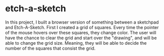 # etch-a-sketch
In this project, I built a browser version of something between a 
sketchpad and Etch-A-Sketch. First I created a grid of squares. 
Every time the pointer of the mouse hovers over these squares, 
they change color. The user will have the chance to clear the grid 
and start over the "drawing", and will be able to change the grid 
size. Meaning, they will be able to decide the number of the 
squares that consist the grid. 
